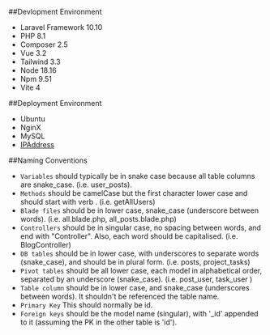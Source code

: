 ##Devlopment Environment

- Laravel Framework 10.10
- PHP 8.1
- Composer 2.5
- Vue 3.2
- Tailwind 3.3
- Node 18.16
- Npm 9.51
- Vite 4

##Deployment Environment

- Ubuntu 
- NginX 
- MySQL 
- [IPAddress](http://x.x.x.x)

##Naming Conventions 

- `Variables` should typically be in snake case because all table columns are snake_case. (i.e. user_posts).
- `Methods` should be camelCase but the first character lower case and should start with verb . (i.e. getAllUsers)
- `Blade files` should be in lower case, snake_case (underscore between words). (i.e. all.blade.php, all_posts.blade.php)
- `Controllers` should be in singular case, no spacing between words, and end with "Controller".
   Also, each word should be capitalised. (i.e. BlogController)
- `DB tables` should be in lower case, with underscores to separate words (snake_case), and should be in plural form.
  (i.e. posts, project_tasks)
- `Pivot tables` should be all lower case, each model in alphabetical order, separated by an underscore (snake_case).
  (i.e. post_user, task_user )
- `Table column`  should be in lower case, and snake_case (underscores between words). It shouldn't be referenced the table name.
- `Primary Key` This should normally be id.
- `Foreign keys` should be the model name (singular), with '_id' appended to it (assuming the PK in the other table is 'id').
